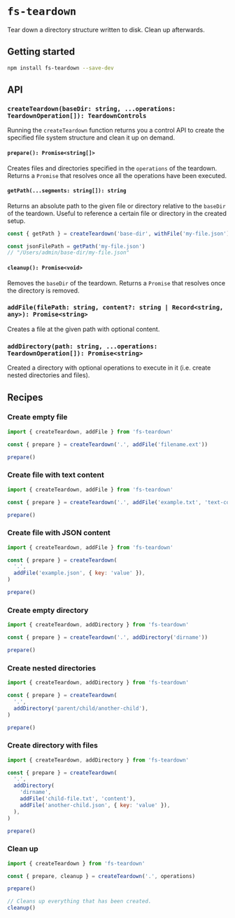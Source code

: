 # `fs-teardown`

Tear down a directory structure written to disk. Clean up afterwards.

## Getting started

```bash
npm install fs-teardown --save-dev
```

## API

### `createTeardown(baseDir: string, ...operations: TeardownOperation[]): TeardownControls`

Running the `createTeardown` function returns you a control API to create the specified file system structure and clean it up on demand.

#### `prepare(): Promise<string[]>`

Creates files and directories specified in the `operations` of the teardown. Returns a `Promise` that resolves once all the operations have been executed.

#### `getPath(...segments: string[]): string`

Returns an absolute path to the given file or directory relative to the `baseDir` of the teardown. Useful to reference a certain file or directory in the created setup.

```js
const { getPath } = createTeardown('base-dir', withFile('my-file.json'))

const jsonFilePath = getPath('my-file.json')
// "/Users/admin/base-dir/my-file.json"
```

#### `cleanup(): Promise<void>`

Removes the `baseDir` of the teardown. Returns a `Promise` that resolves once the directory is removed.

### `addFile(filePath: string, content?: string | Record<string, any>): Promise<string>`

Creates a file at the given path with optional content.

### `addDirectory(path: string, ...operations: TeardownOperation[]): Promise<string>`

Created a directory with optional operations to execute in it (i.e. create nested directories and files).

## Recipes

### Create empty file

```js
import { createTeardown, addFile } from 'fs-teardown'

const { prepare } = createTeardown('.', addFile('filename.ext'))

prepare()
```

### Create file with text content

```js
import { createTeardown, addFile } from 'fs-teardown'

const { prepare } = createTeardown('.', addFile('example.txt', 'text-content'))

prepare()
```

### Create file with JSON content

```js
import { createTeardown, addFile } from 'fs-teardown'

const { prepare } = createTeardown(
  '.',
  addFile('example.json', { key: 'value' }),
)

prepare()
```

### Create empty directory

```js
import { createTeardown, addDirectory } from 'fs-teardown'

const { prepare } = createTeardown('.', addDirectory('dirname'))

prepare()
```

### Create nested directories

```js
import { createTeardown, addDirectory } from 'fs-teardown'

const { prepare } = createTeardown(
  '.',
  addDirectory('parent/child/another-child'),
)

prepare()
```

### Create directory with files

```js
import { createTeardown, addDirectory } from 'fs-teardown'

const { prepare } = createTeardown(
  '.',
  addDirectory(
    'dirname',
    addFile('child-file.txt', 'content'),
    addFile('another-child.json', { key: 'value' }),
  ),
)

prepare()
```

### Clean up

```js
import { createTeardown } from 'fs-teardown'

const { prepare, cleanup } = createTeardown('.', operations)

prepare()

// Cleans up everything that has been created.
cleanup()
```
